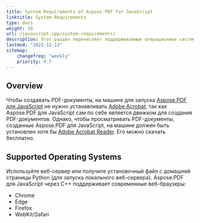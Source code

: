 ```yaml
---
title: System Requirements of Aspose.PDF for JavaScript
linktitle: System Requirements
type: docs
weight: 30
url: /javascript-cpp/system-requirements/
description: Этот раздел перечисляет поддерживаемые операционные системы, которые разработчик должен иметь для успешной работы с Aspose.PDF для JavaScript через C++.
lastmod: "2022-12-13"
sitemap:
    changefreq: "weekly"
    priority: 0.7
---
```


## Overview

Чтобы создавать PDF-документы, на машине для запуска [Aspose.PDF для JavaScript](https://products.aspose.com/pdf/javascript-cpp/) не нужно устанавливать [Adobe Acrobat](https://www.adobe.com/acrobat/acrobat-pro.html), так как Aspose.PDF для JavaScript сам по себе является движком для создания PDF-документов. Однако, чтобы просматривать PDF-документы, созданные Aspose.PDF для JavaScript, на машине должен быть установлен хотя бы [Adobe Acrobat Reader](https://www.adobe.com/acrobat/pdf-reader.html). Его можно скачать бесплатно.

## Supported Operating Systems

Используйте веб-сервер или получите установочный файл с домашней страницы Python (для запуска локального веб-сервера).
 Aspose.PDF для JavaScript через C++ поддерживает современные веб-браузеры:

- Chrome
- Edge
- Firefox
- WebKit/Safari
